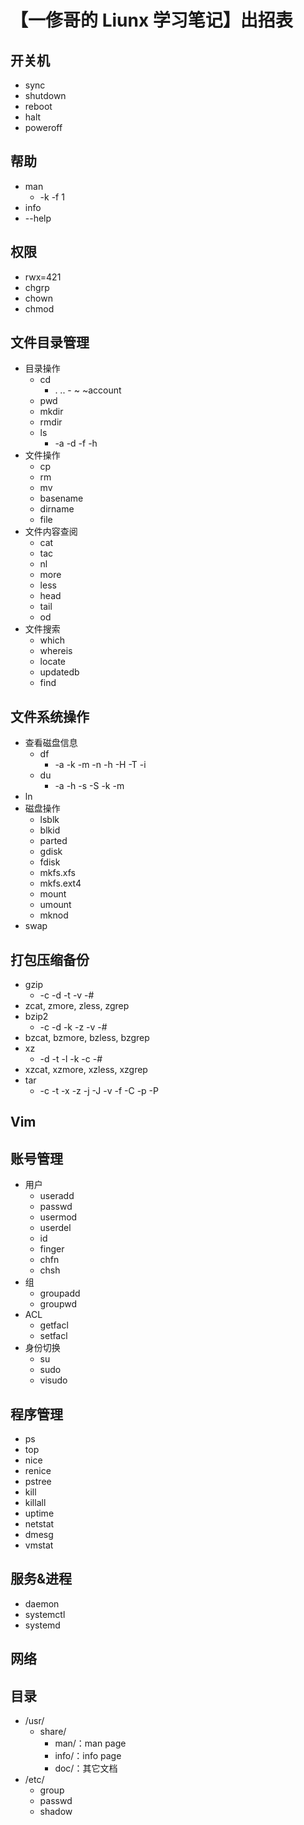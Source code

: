 # 【一俢哥的 Liunx 学习笔记】出招表

## 开关机
* sync
* shutdown
* reboot
* halt
* poweroff

## 帮助
* man
    * -k -f 1 
* info
* --help

## 权限
* rwx=421
* chgrp
* chown
* chmod

## 文件目录管理
* 目录操作
    * cd
        * . .. - ~ ~account
    * pwd
    * mkdir
    * rmdir
    * ls
        * -a -d -f -h
* 文件操作
    * cp
    * rm
    * mv
    * basename
    * dirname
    * file
* 文件内容查阅
    * cat
    * tac
    * nl
    * more
    * less
    * head
    * tail
    * od
* 文件搜索
    * which
    * whereis
    * locate
    * updatedb
    * find

## 文件系统操作
* 查看磁盘信息
    * df
        * -a -k -m -n -h -H -T -i
    * du
        * -a -h -s -S -k -m
* ln
* 磁盘操作
    * lsblk
    * blkid
    * parted
    * gdisk
    * fdisk
    * mkfs.xfs
    * mkfs.ext4
    * mount
    * umount
    * mknod
* swap

## 打包压缩备份
* gzip
    * -c -d -t -v -#
* zcat, zmore, zless, zgrep
* bzip2
    * -c -d -k -z -v -#
* bzcat, bzmore, bzless, bzgrep
* xz
    * -d -t -l -k -c -#
* xzcat, xzmore, xzless, xzgrep
* tar
    * -c -t -x -z -j -J -v -f -C -p -P

## Vim

## 账号管理
* 用户
    * useradd
    * passwd
    * usermod
    * userdel
    * id
    * finger
    * chfn
    * chsh
* 组
    * groupadd
    * groupwd
* ACL
    * getfacl
    * setfacl
* 身份切换
    * su
    * sudo
    * visudo

## 程序管理
* ps
* top
* nice
* renice
* pstree
* kill
* killall
* uptime
* netstat
* dmesg
* vmstat


## 服务&进程
* daemon
* systemctl
* systemd

## 网络

## 目录

* /usr/
    * share/
        * man/：man page
        * info/：info page
        * doc/：其它文档
* /etc/
    * group
    * passwd
    * shadow